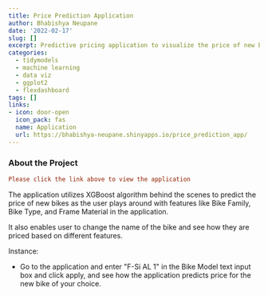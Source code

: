 ```yaml
---
title: Price Prediction Application
author: Bhabishya Neupane
date: '2022-02-17'
slug: []
excerpt: Predictive pricing application to visualize the price of new bike of your choice 
categories:
  - tidymodels
  - machine learning
  - data viz
  - ggplot2
  - flexdashboard
tags: []
links:
- icon: door-open
  icon_pack: fas
  name: Application
  url: https://bhabishya-neupane.shinyapps.io/price_prediction_app/
---
```


### About the Project

```toml
Please click the link above to view the application
```

The application utilizes XGBoost algorithm behind the scenes to predict the price of new bikes as the user plays around with features like Bike Family, Bike Type, and Frame Material in the application.

It also enables user to change the name of the bike and see how they are priced based on different features.

Instance:

- Go to the application and enter "F-Si AL 1" in the Bike Model text input box and click apply, and see how the application predicts price for the new bike of your choice.




